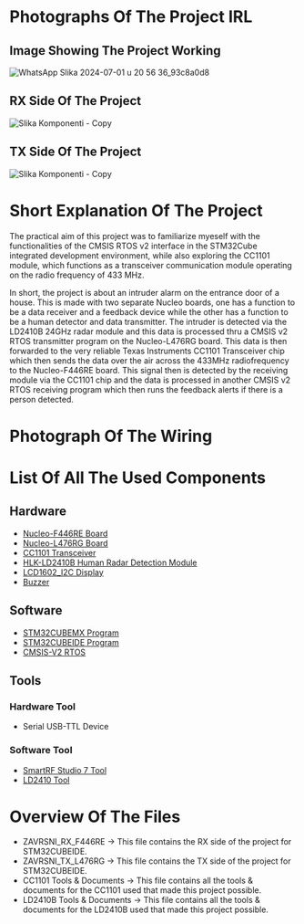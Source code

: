 # Photographs Of The Project IRL
## Image Showing The Project Working
![WhatsApp Slika 2024-07-01 u 20 56 36_93c8a0d8](https://github.com/user-attachments/assets/9b79b3a8-5e72-4399-9378-4bbb81049f3a)

## RX Side Of The Project
![Slika Komponenti - Copy](https://github.com/user-attachments/assets/eceefe91-18c2-4593-a17d-893e1687222a)

## TX Side Of The Project
![Slika Komponenti - Copy](https://github.com/user-attachments/assets/ffc01259-6000-4b1a-8c93-7a0d3917437c)

# Short Explanation Of The Project
The practical aim of this project was to familiarize myeself with the functionalities of the CMSIS 
RTOS v2 interface in the STM32Cube integrated development environment, while also 
exploring the CC1101 module, which functions as a transceiver communication module 
operating on the radio frequency of 433 MHz.

In short, the project is about an intruder alarm on the entrance door of a house. This is made with two separate Nucleo boards, one has a function to be a data receiver and a feedback device while the other has a function to be a human detector and data transmitter. The intruder is detected via the LD2410B 24GHz radar module and this data is processed thru a CMSIS v2 RTOS transmitter program on the Nucleo-L476RG board. This data is then forwarded to the very reliable Texas Instruments CC1101 Transceiver chip which then sends the data over the air across the 433MHz radiofrequency to the Nucleo-F446RE board. This signal then is detected by the receiving module via the CC1101 chip and the data is processed in another CMSIS v2 RTOS receiving program which then runs the feedback alerts if there is a person detected.

# Photograph Of The Wiring

# List Of All The Used Components
## Hardware
* [Nucleo-F446RE Board](https://www.st.com/en/evaluation-tools/nucleo-f446re.html)
* [Nucleo-L476RG Board](https://www.st.com/en/evaluation-tools/nucleo-l476rg.html)
* [CC1101 Transceiver](https://www.ti.com/product/CC1101?keyMatch=CC1101&tisearch=search-everything&usecase=GPN-ALT&bm-verify=AAQAAAAJ_____z_JZDjlRNkQf0g6q4npV2w8d8BiAECWO0JyIodHEgjOSV90qO7CPvih_sx8H5Xi7qSPs5BnjfTnKsCtXrI39b1obV-YYNCvUpR60A3YU1Yl4pQ8UvShZvoKL4jhoeFrQk7rgdsREO0qrzl8Fe5DqJcSGsh7O2QwkmafS3I9XvAcWQd9CyHZGWXDCJKs2MP-WMQ-SZeythrjvuBssvxYVhK__0zWtyyEB1ciQMf_a6LIg4pkYjajAUe9OR4L97nmWlnJaoo3KZzPaKhF4B4r-Wr8M2xAyWBQLZbB0HhP5mJxTRvv94HIRAcm9BDbk6Hh72nBrMtj9yrJbg2JKAGnDND_oCma78IIX10uXuirOZ_6ytI)
* [HLK-LD2410B Human Radar Detection Module](https://www.hlktech.net/index.php?id=1094)
* [LCD1602_I2C Display](https://sparkfun.com/datasheets/LCD/HD44780.pdf)
* [Buzzer](https://arduinomodules.info/ky-012-active-buzzer-module/)
## Software
* [STM32CUBEMX Program](https://www.st.com/en/development-tools/stm32cubemx.html)
* [STM32CUBEIDE Program](https://www.st.com/en/development-tools/stm32cubeide.html)
* [CMSIS-V2 RTOS](https://arm-software.github.io/CMSIS_5/develop/RTOS2/html/index.html)
## Tools
### Hardware Tool
* Serial USB-TTL Device
### Software Tool
* [SmartRF Studio 7 Tool](https://www.ti.com/tool/download/SMARTRF-STUDIO-7/2.31.0)
* [LD2410 Tool](https://github.com/Emil-J/wireless_human_detection/tree/main/LD2410B%20Tools%20%26%20Documents/LD2410%20Tool)
# Overview Of The Files
* ZAVRSNI_RX_F446RE -> This file contains the RX side of the project for STM32CUBEIDE.
* ZAVRSNI_TX_L476RG -> This file contains the TX side of the project for STM32CUBEIDE.
* CC1101 Tools & Documents -> This file contains all the tools & documents for the CC1101 used that made this project possible.
* LD2410B Tools & Documents -> This file contains all the tools & documents for the LD2410B used that made this project possible.
